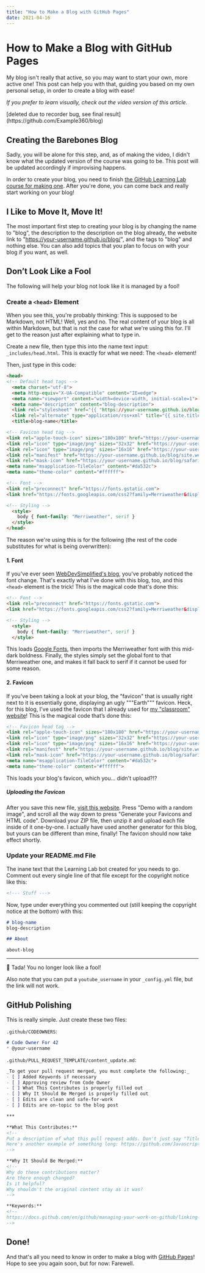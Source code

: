 ```yaml
---
title: "How to Make a Blog with GitHub Pages"
date: 2021-04-16
---
```


# How to Make a Blog with GitHub Pages 

My blog isn't really that active, so you may want to start your own, more active one! This post can help you with that, guiding you based on my own personal setup, in order to create a blog with ease! 

_If you prefer to learn visually, check out the video version of this article._ 
<br/> 
<!--- [![TITLE](https://adrotog-yt-embed.herokuapp.com/embed?v=ID)](https://www.youtube.com/watch?v=ID "TITLE") ---> [deleted due to recorder bug, see final result](https://github.com/Example360/blog) 

## Creating the Barebones Blog 

Sadly, you will be alone for this step, and, as of making the video, I didn't know what the updated version of the course was going to be. This post will be updated accordingly if improvising happens. 

In order to create your blog, you need to finish [the GitHub Learning Lab course for making one](https://lab.github.com/githubtraining/github-pages). After you're done, you can come back and really start working on your blog! 

## I Like to Move It, Move It! 

The most important first step to creating your blog is by changing the name to "blog", the description to the description on the blog already, the website link to "https://your-username.github.io/blog/", and the tags to "blog" and nothing else. You can also add topics that you plan to focus on with your blog if you want, as well. 

## Don’t Look Like a Fool 

The following will help your blog not look like it is managed by a fool! 

### Create a `<head>` Element 

When you see this, you're probably thinking: This is supposed to be Markdown, not HTML! Well, yes and no. The real content of your blog is all within Markdown, but that is not the case for what we're using this for. I'll get to the reason just after explaining what to type in. 

Create a new file, then type this into the name text input: `_includes/head.html`. This is exactly for what we need: The `<head>` element! 

Then, just type in this code: 
```html 
<head>
<!-- Default head tags -->
  <meta charset="utf-8">
  <meta http-equiv="X-UA-Compatible" content="IE=edge">
  <meta name="viewport" content="width=device-width, initial-scale=1">
  <meta name="description" content="blog-description">
  <link rel="stylesheet" href="{{ "https://your-username.github.io/blog/assets/main.css" | relative_url }}">
  <link rel="alternate" type="application/rss+xml" title="{{ site.title | escape }}" href="{{ "https://your-username.github.io/blog/feed.xml" | relative_url }}">
  <title>blog-name</title>

<!-- Favicon head tag -->
<link rel="apple-touch-icon" sizes="180x180" href="https://your-username.github.io/blog/apple-touch-icon.png">
<link rel="icon" type="image/png" sizes="32x32" href="https://your-username.github.io/blog/favicon-32x32.png">
<link rel="icon" type="image/png" sizes="16x16" href="https://your-username.github.io/blog/favicon-16x16.png">
<link rel="manifest" href="https://your-username.github.io/blog/site.webmanifest">
<link rel="mask-icon" href="https://your-username.github.io/blog/safari-pinned-tab.svg" color="#5bbad5">
<meta name="msapplication-TileColor" content="#da532c">
<meta name="theme-color" content="#ffffff">

<!-- Font -->
<link rel="preconnect" href="https://fonts.gstatic.com">
<link href="https://fonts.googleapis.com/css2?family=Merriweather&display=swap" rel="stylesheet">

<!-- Styling -->
  <style>
    body { font-family: "Merriweather", serif }
  </style>
</head>
``` 

 The reason we're using this is for the following (the rest of the code substitutes for what is being overwritten): 

#### 1. Font 

If you've ever seen [WebDevSimplified's blog](https://blog.webdevsimplified.com), you've probably noticed the font change. That's exactly what I've done with this blog, too, and this `<head>` element is the trick! This is the magical code that's done this: 

```html 
<!-- Font -->
<link rel="preconnect" href="https://fonts.gstatic.com">
<link href="https://fonts.googleapis.com/css2?family=Merriweather&display=swap" rel="stylesheet">

<!-- Styling -->
  <style>
    body { font-family: "Merriweather", serif }
  </style>
``` 

This loads [Google Fonts](https://fonts.google.com), then imports the Merriweather font with this mid-dark boldness. Finally, the styles simply set the global font to that Merriweather one, and makes it fall back to serif if it cannot be used for some reason. 

#### 2. Favicon 

If you've been taking a look at your blog, the "favicon" that is usually right next to it is essentially gone, displaying an ugly """Earth""" favicon. Heck, for this blog, I've used the favicon that I already used for [my "classroom" website](https://javascriptlearner815.github.io/speedothreesixty-classroom/)! This is the magical code that’s done this: 

```html 
<!-- Favicon head tag -->
<link rel="apple-touch-icon" sizes="180x180" href="https://your-username.github.io/blog/apple-touch-icon.png">
<link rel="icon" type="image/png" sizes="32x32" href="https://your-username.github.io/blog/favicon-32x32.png">
<link rel="icon" type="image/png" sizes="16x16" href="https://your-username.github.io/blog/favicon-16x16.png">
<link rel="manifest" href="https://your-username.github.io/blog/site.webmanifest">
<link rel="mask-icon" href="https://your-username.github.io/blog/safari-pinned-tab.svg" color="#5bbad5">
<meta name="msapplication-TileColor" content="#da532c">
<meta name="theme-color" content="#ffffff">
``` 

This loads your blog's favicon, which you... didn't upload?!? 

##### Uploading the Favicon 

After you save this new file, [visit this website](https://realfavicongenerator.com). Press "Demo with a random image", and scroll all the way down to press "Generate your Favicons and HTML code". Download your ZIP file, then unzip it and upload each file inside of it one-by-one. I actually have used another generator for this blog, but yours can be different than mine, finally! The favicon should now take effect shortly. 

### Update your README.md File 

The inane text that the Learning Lab bot created for you needs to go. Comment out every single line of that file except for the copyright notice like this: 

```markdown 
<!--- Stuff --->
``` 

Now, type under everything you commented out (still keeping the copyright notice at the bottom) with this: 

```markdown 
# blog-name 
blog-description 

## About 

about-blog 
``` 

--- 

:tada: Tada! You no longer look like a fool! 

Also note that you can put a `youtube_username` in your `_config.yml` file, but the link will not work. 

## GitHub Polishing 

This is really simple. Just create these two files: 

`.github/CODEOWNERS`: 

```markdown 
# Code Owner For 42 
* @your-username 
``` 

`.github/PULL_REQUEST_TEMPLATE/content_update.md`: 

```markdown 
_To get your pull request merged, you must complete the following:_
- [ ] Added Keywords if necessary
- [ ] Approving review from Code Owner
- [ ] What This Contributes is properly filled out
- [ ] Why It Should Be Merged is properly filled out
- [ ] Edits are clean and safe-for-work
- [ ] Edits are on-topic to the blog post

***

**What This Contributes:**
<!-- 
Put a description of what this pull request adds. Don't just say "Title". Think about it like a documentation for MongoDB. Not short. Long!
Here's another example of something long: https://github.com/JavascriptLearner815/custom-programming-language/wiki/Console.Logging
-->

**Why It Should Be Merged:**
<!--
Why do these contributions matter?
Are there enough changed?
Is it helpful?
Why shouldn't the original content stay as it was?
-->

**Keywords:**
<!--
https://docs.github.com/en/github/managing-your-work-on-github/linking-a-pull-request-to-an-issue#linking-a-pull-request-to-an-issue-using-a-keyword
-->
``` 

## Done! 

And that's all you need to know in order to make a blog with [GitHub Pages](https://pages.github.com)! Hope to see you again soon, but for now: Farewell. 
